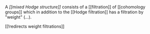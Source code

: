 

A _[[mixed Hodge structure]]_ consists of a [[filtration]] of [[cohomology groups]] which in addition to the [[Hodge filtration]] has a filtration by "weight" (...).

[[!redirects weight filtrations]]

